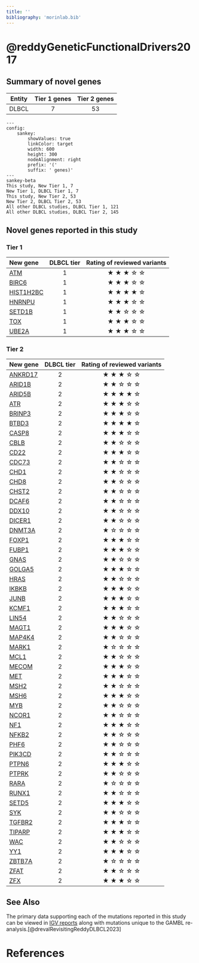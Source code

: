 ```yaml
---
title: ''
bibliography: 'morinlab.bib'
---
```


# @reddyGeneticFunctionalDrivers2017
## Summary of novel genes

|Entity| Tier 1 genes| Tier 2 genes|
|:-:|:-:|:-:|
|DLBCL|7|53|
```mermaid
---
config:
    sankey:
        showValues: true
        linkColor: target
        width: 600
        height: 300
        nodeAlignment: right
        prefix: '('
        suffix: ' genes)'
---
sankey-beta
This study, New Tier 1, 7
New Tier 1, DLBCL Tier 1, 7
This study, New Tier 2, 53
New Tier 2, DLBCL Tier 2, 53
All other DLBCL studies, DLBCL Tier 1, 121
All other DLBCL studies, DLBCL Tier 2, 145
```

## Novel genes reported in this study

### Tier 1
|New gene|DLBCL tier|Rating of reviewed variants|
|:-|:-:|:-:|
|[ATM](../ATM)|1 |&starf; &starf; &starf; &star; &star;|
|[BIRC6](../BIRC6)|1 |&starf; &starf; &starf; &star; &star;|
|[HIST1H2BC](../HIST1H2BC)|1 |&starf; &starf; &starf; &starf; &star;|
|[HNRNPU](../HNRNPU)|1 |&starf; &starf; &starf; &star; &star;|
|[SETD1B](../SETD1B)|1 |&starf; &starf; &star; &star; &star;|
|[TOX](../TOX)|1 |&starf; &starf; &starf; &star; &star;|
|[UBE2A](../UBE2A)|1 |&starf; &starf; &starf; &star; &star;|

### Tier 2
|New gene|DLBCL tier|Rating of reviewed variants|
|:-|:-:|:-:|
|[ANKRD17](../ANKRD17)|2 |&starf; &starf; &starf; &star; &star;|
|[ARID1B](../ARID1B)|2 |&starf; &starf; &star; &star; &star;|
|[ARID5B](../ARID5B)|2 |&starf; &starf; &starf; &starf; &star;|
|[ATR](../ATR)|2 |&starf; &starf; &starf; &star; &star;|
|[BRINP3](../BRINP3)|2 |&starf; &starf; &starf; &star; &star;|
|[BTBD3](../BTBD3)|2 |&starf; &starf; &starf; &starf; &star;|
|[CASP8](../CASP8)|2 |&starf; &starf; &starf; &star; &star;|
|[CBLB](../CBLB)|2 |&starf; &starf; &star; &star; &star;|
|[CD22](../CD22)|2 |&starf; &starf; &starf; &star; &star;|
|[CDC73](../CDC73)|2 |&starf; &starf; &star; &star; &star;|
|[CHD1](../CHD1)|2 |&starf; &starf; &star; &star; &star;|
|[CHD8](../CHD8)|2 |&starf; &starf; &star; &star; &star;|
|[CHST2](../CHST2)|2 |&starf; &starf; &star; &star; &star;|
|[DCAF6](../DCAF6)|2 |&starf; &starf; &star; &star; &star;|
|[DDX10](../DDX10)|2 |&starf; &starf; &star; &star; &star;|
|[DICER1](../DICER1)|2 |&starf; &starf; &star; &star; &star;|
|[DNMT3A](../DNMT3A)|2 |&starf; &star; &star; &star; &star;|
|[FOXP1](../FOXP1)|2 |&starf; &starf; &starf; &star; &star;|
|[FUBP1](../FUBP1)|2 |&starf; &starf; &starf; &star; &star;|
|[GNAS](../GNAS)|2 |&starf; &starf; &star; &star; &star;|
|[GOLGA5](../GOLGA5)|2 |&starf; &starf; &starf; &star; &star;|
|[HRAS](../HRAS)|2 |&starf; &starf; &star; &star; &star;|
|[IKBKB](../IKBKB)|2 |&starf; &starf; &starf; &star; &star;|
|[JUNB](../JUNB)|2 |&starf; &starf; &starf; &star; &star;|
|[KCMF1](../KCMF1)|2 |&starf; &starf; &starf; &star; &star;|
|[LIN54](../LIN54)|2 |&starf; &starf; &star; &star; &star;|
|[MAGT1](../MAGT1)|2 |&starf; &starf; &starf; &star; &star;|
|[MAP4K4](../MAP4K4)|2 |&starf; &starf; &star; &star; &star;|
|[MARK1](../MARK1)|2 |&starf; &star; &star; &star; &star;|
|[MCL1](../MCL1)|2 |&starf; &starf; &star; &star; &star;|
|[MECOM](../MECOM)|2 |&starf; &starf; &starf; &star; &star;|
|[MET](../MET)|2 |&starf; &starf; &starf; &star; &star;|
|[MSH2](../MSH2)|2 |&starf; &starf; &star; &star; &star;|
|[MSH6](../MSH6)|2 |&starf; &starf; &starf; &star; &star;|
|[MYB](../MYB)|2 |&starf; &starf; &star; &star; &star;|
|[NCOR1](../NCOR1)|2 |&starf; &starf; &star; &star; &star;|
|[NF1](../NF1)|2 |&starf; &starf; &starf; &star; &star;|
|[NFKB2](../NFKB2)|2 |&starf; &starf; &star; &star; &star;|
|[PHF6](../PHF6)|2 |&starf; &starf; &star; &star; &star;|
|[PIK3CD](../PIK3CD)|2 |&starf; &starf; &star; &star; &star;|
|[PTPN6](../PTPN6)|2 |&starf; &starf; &starf; &star; &star;|
|[PTPRK](../PTPRK)|2 |&starf; &starf; &star; &star; &star;|
|[RARA](../RARA)|2 |&starf; &star; &star; &star; &star;|
|[RUNX1](../RUNX1)|2 |&starf; &starf; &star; &star; &star;|
|[SETD5](../SETD5)|2 |&starf; &starf; &starf; &star; &star;|
|[SYK](../SYK)|2 |&starf; &starf; &star; &star; &star;|
|[TGFBR2](../TGFBR2)|2 |&starf; &starf; &starf; &star; &star;|
|[TIPARP](../TIPARP)|2 |&starf; &starf; &starf; &star; &star;|
|[WAC](../WAC)|2 |&starf; &starf; &star; &star; &star;|
|[YY1](../YY1)|2 |&starf; &starf; &starf; &star; &star;|
|[ZBTB7A](../ZBTB7A)|2 |&starf; &star; &star; &star; &star;|
|[ZFAT](../ZFAT)|2 |&starf; &starf; &star; &star; &star;|
|[ZFX](../ZFX)|2 |&starf; &starf; &starf; &star; &star;|

## See Also

The primary data supporting each of the mutations reported in this study can be viewed in [IGV reports](https://www.bcgsc.ca/downloads/morinlab/GAMBL/Reddy/igv_reports/) along with mutations unique to the GAMBL re-analysis.[@drevalRevisitingReddyDLBCL2023] 

# References

